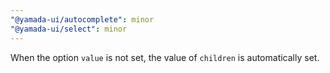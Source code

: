 ```yaml
---
"@yamada-ui/autocomplete": minor
"@yamada-ui/select": minor
---
```


When the option `value` is not set, the value of `children` is automatically set.
